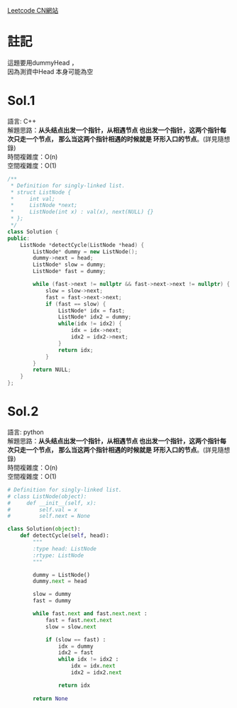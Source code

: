 [Leetcode CN網站](https://leetcode.cn/problems/linked-list-cycle-ii/description/)

# 註記

這題要用dummyHead ，  
因為測資中Head 本身可能為空  
# Sol.1   

語言: C++    
解題思路：**从头结点出发一个指针，从相遇节点 也出发一个指针，这两个指针每次只走一个节点， 那么当这两个指针相遇的时候就是 环形入口的节点**。(詳見隨想錄)  
時間複雜度：O(n)       
空間複雜度：O(1)    
```cpp
/**
 * Definition for singly-linked list.
 * struct ListNode {
 *     int val;
 *     ListNode *next;
 *     ListNode(int x) : val(x), next(NULL) {}
 * };
 */
class Solution {
public:
    ListNode *detectCycle(ListNode *head) {
        ListNode* dummy = new ListNode();
        dummy->next = head;
        ListNode* slow = dummy;
        ListNode* fast = dummy;

        while (fast->next != nullptr && fast->next->next != nullptr) {
            slow = slow->next;
            fast = fast->next->next;
            if (fast == slow) {
                ListNode* idx = fast;
                ListNode* idx2 = dummy;
                while(idx != idx2) {
                    idx = idx->next;
                    idx2 = idx2->next;
                }
                return idx;
            }
        }
        return NULL;
    }
};
```

# Sol.2   

語言: python    
解題思路：**从头结点出发一个指针，从相遇节点 也出发一个指针，这两个指针每次只走一个节点， 那么当这两个指针相遇的时候就是 环形入口的节点**。(詳見隨想錄)  
時間複雜度：O(n)       
空間複雜度：O(1)    
```python
# Definition for singly-linked list.
# class ListNode(object):
#     def __init__(self, x):
#         self.val = x
#         self.next = None

class Solution(object):
    def detectCycle(self, head):
        """
        :type head: ListNode
        :rtype: ListNode
        """

        dummy = ListNode()
        dummy.next = head

        slow = dummy
        fast = dummy

        while fast.next and fast.next.next :
            fast = fast.next.next
            slow = slow.next

            if (slow == fast) :
                idx = dummy
                idx2 = fast
                while idx != idx2 :
                    idx = idx.next
                    idx2 = idx2.next

                return idx
                
        return None
        
```

